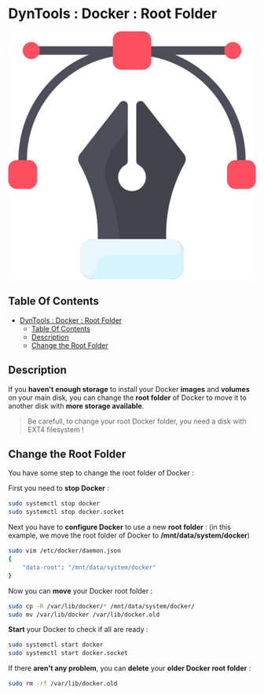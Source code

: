 # DynTools : Docker : Root Folder

![Icon](../../icon.png)

## Table Of Contents

- [DynTools : Docker : Root Folder](#dyntools--docker--root-folder)
  - [Table Of Contents](#table-of-contents)
  - [Description](#description)
  - [Change the Root Folder](#change-the-root-folder)

## Description

If you **haven't enough storage** to install your Docker **images** and **volumes** on your main disk, you can change the **root folder** of Docker to move it to another disk with **more storage available**.

> Be carefull, to change your root Docker folder, you need a disk with EXT4 filesystem !

## Change the Root Folder

You have some step to change the root folder of Docker :

First you need to **stop Docker** :

```bash
sudo systemctl stop docker
sudo systemctl stop docker.socket
```

Next you have to **configure Docker** to use a new **root folder** : (in this example, we move the root folder of Docker to **/mnt/data/system/docker**)

```bash
sudo vim /etc/docker/daemon.json
{ 
    "data-root": "/mnt/data/system/docker" 
}
```

Now you can **move** your Docker root folder :

```bash
sudo cp -R /var/lib/docker/* /mnt/data/system/docker/
sudo mv /var/lib/docker /var/lib/docker.old
```

**Start** your Docker to check if all are ready :

```bash
sudo systemctl start docker
sudo systemctl start docker.socket
```

If there **aren't any problem**, you can **delete** your **older Docker root folder** :

```bash
sudo rm -rf /var/lib/docker.old
```

